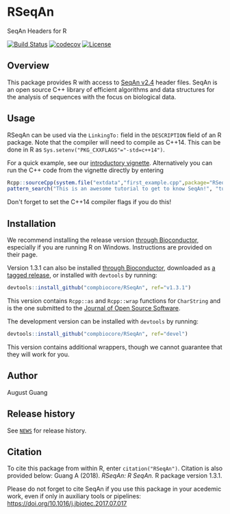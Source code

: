 # RSeqAn
SeqAn Headers for R

[![Build Status](https://travis-ci.org/compbiocore/RSeqAn.svg?branch=master)](https://travis-ci.org/compbiocore/RSeqAn) [![codecov](https://codecov.io/gh/compbiocore/RSeqAn/branch/master/graph/badge.svg)](https://codecov.io/gh/compbiocore/RSeqAn) [![License](https://img.shields.io/badge/License-BSD%203--Clause-blue.svg)](https://opensource.org/licenses/BSD-3-Clause)

## Overview

This package provides R with access to [SeqAn v2.4](http://www.seqan.de/) header files. SeqAn is an open source C++ library of efficient algorithms and data structures for the analysis of sequences with the focus on biological data.

## Usage

RSeqAn can be used via the `LinkingTo:` field in the `DESCRIPTION` field of an R package. Note that the compiler will need to compile as C++14. This can be done in R as `Sys.setenv("PKG_CXXFLAGS"="-std=c++14")`.

For a quick example, see our [introductory vignette](https://compbiocore.github.io/RSeqAn/first_example/). Alternatively you can run the C++ code from the vignette directly by entering

```r
Rcpp::sourceCpp(system.file("extdata","first_example.cpp",package="RSeqAn"))
pattern_search("This is an awesome tutorial to get to know SeqAn!", "tutorial")
```

Don't forget to set the C++14 compiler flags if you do this!

## Installation

We recommend installing the release version [through Bioconductor](https://bioconductor.org/packages/release/bioc/html/RSeqAn.html), especially if you are running R on Windows. Instructions are provided on their page.

Version 1.3.1 can also be installed [through Bioconductor](http://bioconductor.org/packages/devel/bioc/html/RSeqAn.html), downloaded as [a tagged release](https://github.com/compbiocore/RSeqAn/releases/tag/v1.3.1), or installed with `devtools` by running:
```r
devtools::install_github("compbiocore/RSeqAn", ref="v1.3.1")
```
This version contains `Rcpp::as` and `Rcpp::wrap` functions for `CharString` and is the one submitted to the [Journal of Open Source Software](https://joss.theoj.org/).

The development version can be installed with `devtools` by running:
```r
devtools::install_github("compbiocore/RSeqAn", ref="devel")
```
This version contains additional wrappers, though we cannot guarantee that they will work for you.

## Author

August Guang

## Release history

See [`NEWS`](/inst/NEWS) for release history.

## Citation

To cite this package from within R, enter `citation("RSeqAn")`. Citation is also provided below:
	Guang A (2018). *RSeqAn: R SeqAn.* R package version 1.3.1.

Please do not forget to cite SeqAn if you use this package in your acedemic work, even if only in auxiliary tools or pipelines: https://doi.org/10.1016/j.jbiotec.2017.07.017
